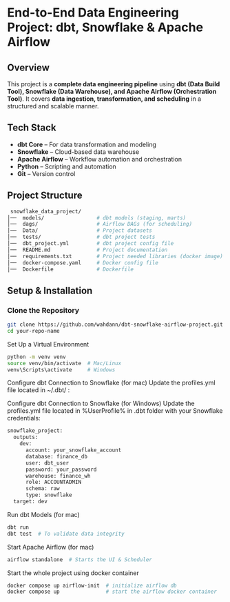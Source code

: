 # End-to-End Data Engineering Project: dbt, Snowflake & Apache Airflow  


## Overview  
This project is a **complete data engineering pipeline** using **dbt (Data Build Tool), Snowflake (Data Warehouse), and Apache Airflow (Orchestration Tool)**. It covers **data ingestion, transformation, and scheduling** in a structured and scalable manner.  

## Tech Stack  
- **dbt Core** – For data transformation and modeling  
- **Snowflake** – Cloud-based data warehouse  
- **Apache Airflow** – Workflow automation and orchestration  
- **Python** – Scripting and automation  
- **Git** – Version control  


## Project Structure  
```bash
 snowflake_data_project/
│──  models/                 # dbt models (staging, marts)
│──  dags/                   # Airflow DAGs (for scheduling)
│──  Data/                   # Project datasets
│──  tests/                  # dbt project tests
│──  dbt_project.yml         # dbt project config file
│──  README.md               # Project documentation
│──  requirements.txt        # Project needed libraries (docker image)
│──  docker-compose.yaml     # Docker config file
│──  Dockerfile              # Dockerfile 
```


## Setup & Installation  

### Clone the Repository  
```sh
git clone https://github.com/wahdann/dbt-snowflake-airflow-project.git
cd your-repo-name
```

Set Up a Virtual Environment
```sh
python -m venv venv
source venv/bin/activate  # Mac/Linux
venv\Scripts\activate     # Windows

```

Configure dbt Connection to Snowflake (for mac)
Update the profiles.yml file located in ~/.dbt/ :

Configure dbt Connection to Snowflake (for Windows)
Update the profiles.yml file located in %UserProfile% in .dbt folder with your Snowflake credentials:
```sh
snowflake_project:
  outputs:
    dev:
      account: your_snowflake_account
      database: finance_db
      user: dbt_user
      password: your_password
      warehouse: finance_wh
      role: ACCOUNTADMIN
      schema: raw
      type: snowflake
  target: dev
```
Run dbt Models (for mac)
```sh
dbt run
dbt test  # To validate data integrity
```

Start Apache Airflow (for mac)
```sh
airflow standalone  # Starts the UI & Scheduler
```

Start the whole project using docker container
```sh
docker compose up airflow-init  # initialize airflow db 
docker compose up               # start the airflow docker container   
```



